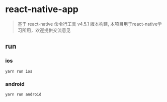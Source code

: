 # react-native-app
> 基于 react-native 命令行工具 v4.5.1 版本构建, 本项目用于react-native学习所用，欢迎提供交流意见

## run

### ios
`yarn run ios`

### android
`yarn run android`
